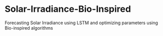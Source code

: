 # Solar-Irradiance-Bio-Inspired
Forecasting Solar Irradiance using LSTM and optimizing parameters using Bio-inspired algorithms
